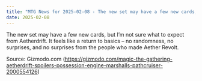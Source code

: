 ```yaml
---
title: "MTG News for 2025-02-08 - The new set may have a few new cards, but I’m not ..."
date: 2025-02-08
---
```


The new set may have a few new cards, but I’m not sure what to expect from Aetherdrift. It feels like a return to basics – no randomness, no surprises, and no surprises from the people who made Aether Revolt.

Source: Gizmodo.com (https://gizmodo.com/magic-the-gathering-aetherdrift-spoilers-possession-engine-marshalls-pathcruiser-2000554126)
